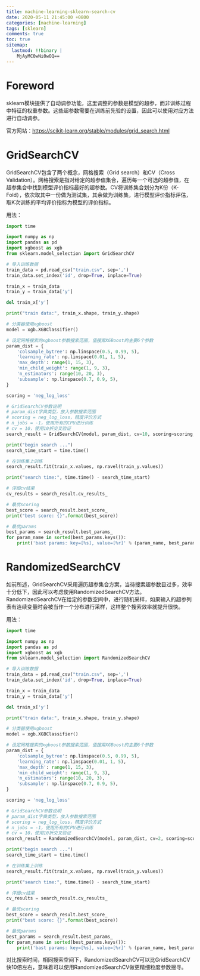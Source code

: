 ```yaml
---
title: machine-learning-sklearn-search-cv
date: 2020-05-11 21:45:00 +0800
categories: [machine-learning]
tags: [sklearn]
comments: true
toc: true
sitemap:
  lastmod: !!binary |
    MjAyMC0wNi0wOQ==
---
```



# Foreword

sklearn模块提供了自动调参功能，这里调整的参数是模型的超参，而非训练过程中特征的权重参数。这些超参数需要在训练前先验的设置，因此可以使用对应方法进行自动调参。

官方网站：https://scikit-learn.org/stable/modules/grid_search.html

# GridSearchCV

GridSearchCV包含了两个概念，网格搜索（Grid search）和CV（Cross Validation）。网格搜索是指对给定的超参值集合，遍历每一个可选的超参值，在超参集合中找到模型评价指标最好的超参数。CV将训练集合划分为K份（K-Fold），依次取其中一份做为测试集，其余做为训练集，进行模型评价指标评估，取K次训练的平均评价指标为模型的评价指标。

用法：

```python
import time

import numpy as np
import pandas as pd
import xgboost as xgb
from sklearn.model_selection import GridSearchCV

# 导入训练数据
train_data = pd.read_csv("train.csv", sep=',')
train_data.set_index('id', drop=True, inplace=True)

train_x = train_data
train_y = train_data['y']

del train_x['y']

print("train data:", train_x.shape, train_y.shape)

# 分类器使用xgboost
model = xgb.XGBClassifier()

# 设定网格搜索的xgboost参数搜索范围，值搜索XGBoost的主要6个参数
param_dist = {
    'colsample_bytree': np.linspace(0.5, 0.99, 5),
    'learning_rate': np.linspace(0.01, 1, 5),
    'max_depth': range(1, 15, 3),
    'min_child_weight': range(1, 9, 3),
    'n_estimators': range(10, 20, 3),
    'subsample': np.linspace(0.7, 0.9, 5),
}

scoring = 'neg_log_loss'

# GridSearchCV参数说明
# param_dist字典类型，放入参数搜索范围
# scoring = neg_log_loss，精度评价方式
# n_jobs = -1，使用所有的CPU进行训练
# cv = 10，使用10折交叉验证
search_result = GridSearchCV(model, param_dist, cv=10, scoring=scoring, n_jobs=-1, verbose=1)

print("begin search ...")
search_time_start = time.time()

# 在训练集上训练
search_result.fit(train_x.values, np.ravel(train_y.values))

print("search time:", time.time() - search_time_start)

# 详细cv结果
cv_results = search_result.cv_results_

# 最优scoring
best_score = search_result.best_score_
print("best score: {}".format(best_score))

# 最优params
best_params = search_result.best_params_
for param_name in sorted(best_params.keys()):
    print('bast params: key=[%s], value=[%r]' % (param_name, best_params[param_name]))
```

# RandomizedSearchCV

如前所述，GridSearchCV采用遍历超参集合方案，当待搜索超参数目过多，效率十分低下，因此可以考虑使用RandomizedSearchCV方法。RandomizedSearchCV在给定的参数空间中，进行随机采样，如果输入的超参列表有连续变量时会被当作一个分布进行采样，这样整个搜索效率就提升很快。

用法：

```python
import time

import numpy as np
import pandas as pd
import xgboost as xgb
from sklearn.model_selection import RandomizedSearchCV

# 导入训练数据
train_data = pd.read_csv("train.csv", sep=',')
train_data.set_index('id', drop=True, inplace=True)

train_x = train_data
train_y = train_data['y']

del train_x['y']

print("train data:", train_x.shape, train_y.shape)

# 分类器使用xgboost
model = xgb.XGBClassifier()

# 设定网格搜索的xgboost参数搜索范围，值搜索XGBoost的主要6个参数
param_dist = {
    'colsample_bytree': np.linspace(0.5, 0.99, 5),
    'learning_rate': np.linspace(0.01, 1, 5),
    'max_depth': range(1, 15, 3),
    'min_child_weight': range(1, 9, 3),
    'n_estimators': range(10, 20, 3),
    'subsample': np.linspace(0.7, 0.9, 5),
}

scoring = 'neg_log_loss'

# GridSearchCV参数说明
# param_dist字典类型，放入参数搜索范围
# scoring = neg_log_loss，精度评价方式
# n_jobs = -1，使用所有的CPU进行训练
# cv = 10，使用10折交叉验证
search_result = RandomizedSearchCV(model, param_dist, cv=2, scoring=scoring, n_jobs=-1, verbose=1)

print("begin search ...")
search_time_start = time.time()

# 在训练集上训练
search_result.fit(train_x.values, np.ravel(train_y.values))

print("search time:", time.time() - search_time_start)

# 详细cv结果
cv_results = search_result.cv_results_

# 最优scoring
best_score = search_result.best_score_
print("best score: {}".format(best_score))

# 最优params
best_params = search_result.best_params_
for param_name in sorted(best_params.keys()):
    print('bast params: key=[%s], value=[%r]' % (param_name, best_params[param_name]))
```

对比搜索时间，相同搜索空间下，RandomizedSearchCV可以比GridSearchCV快10倍左右，意味着可以使用RandomizedSearchCV做更精细粒度参数搜寻。
